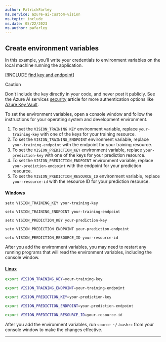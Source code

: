 ```yaml
---
author: PatrickFarley
ms.service: azure-ai-custom-vision
ms.topic: include
ms.date: 05/22/2023
ms.author: pafarley
---
```


## Create environment variables 

In this example, you'll write your credentials to environment variables on the local machine running the application.

[!INCLUDE [find key and endpoint](./find-key.md)]

> [!CAUTION]
> Don't include the key directly in your code, and never post it publicly. See the Azure AI services [security](../../security-features.md) article for more authentication options like [Azure Key Vault](../../use-key-vault.md).

To set the environment variables, open a console window and follow the instructions for your operating system and development environment. 

1. To set the `VISION_TRAINING KEY` environment variable, replace `your-training-key` with one of the keys for your training resource.
1. To set the `VISION_TRAINING_ENDPOINT` environment variable, replace `your-training-endpoint` with the endpoint for your training resource.
1. To set the `VISION_PREDICTION_KEY` environment variable, replace `your-prediction-key` with one of the keys for your prediction resource.
1. To set the `VISION_PREDICTION_ENDPOINT` environment variable, replace `your-prediction-endpoint` with the endpoint for your prediction resource.
1. To set the `VISION_PREDICTION_RESOURCE_ID` environment variable, replace `your-resource-id` with the resource ID for your prediction resource.

#### [Windows](#tab/windows)

```console
setx VISION_TRAINING_KEY your-training-key
```

```console
setx VISION_TRAINING_ENDPOINT your-training-endpoint
```

```console
setx VISION_PREDICTION_KEY your-prediction-key
```

```console
setx VISION_PREDICTION_ENDPOINT your-prediction-endpoint
```

```console
setx VISION_PREDICTION_RESOURCE_ID your-resource-id
```

After you add the environment variables, you may need to restart any running programs that will read the environment variables, including the console window.

#### [Linux](#tab/linux)

```bash
export VISION_TRAINING_KEY=your-training-key
```

```bash
export VISION_TRAINING_ENDPOINT=your-training-endpoint
```

```bash
export VISION_PREDICTION_KEY=your-prediction-key
```

```bash
export VISION_PREDICTION_ENDPOINT=your-prediction-endpoint
```

```bash
export VISION_PREDICTION_RESOURCE_ID=your-resource-id
```

After you add the environment variables, run `source ~/.bashrc` from your console window to make the changes effective.

---

